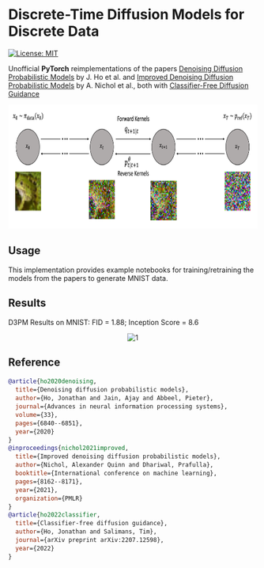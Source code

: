 # Discrete-Time Diffusion Models for Discrete Data

[![License: MIT](https://img.shields.io/badge/License-MIT-yellow.svg)](https://github.com/paulffm/Discrete-Time-Diffusion-Models-for-Continuous-Data/blob/main/LICENSE)

Unofficial **PyTorch** reimplementations of the
papers [Denoising Diffusion Probabilistic Models](https://arxiv.org/pdf/2006.11239)
by J. Ho et al. and [Improved Denoising Diffusion Probabilistic Models](https://arxiv.org/pdf/2102.09672)
by A. Nichol et al., both with [Classifier-Free Diffusion Guidance](https://openreview.net/pdf?id=qw8AKxfYbI)

<p align="center">
  <img src="forward_reverse_process.png"  alt="1" width = 820px height = 250px >
</p>


## Usage

This implementation provides example notebooks for training/retraining the models from the papers to generate MNIST data.

## Results
D3PM Results on MNIST: FID = 1.88; Inception Score = 8.6

<p align="center">
  <img src="mnist_samples.pdf"  alt="1" width = 820px height = 250px >
</p>

## Reference

```bibtex
@article{ho2020denoising,
  title={Denoising diffusion probabilistic models},
  author={Ho, Jonathan and Jain, Ajay and Abbeel, Pieter},
  journal={Advances in neural information processing systems},
  volume={33},
  pages={6840--6851},
  year={2020}
}
@inproceedings{nichol2021improved,
  title={Improved denoising diffusion probabilistic models},
  author={Nichol, Alexander Quinn and Dhariwal, Prafulla},
  booktitle={International conference on machine learning},
  pages={8162--8171},
  year={2021},
  organization={PMLR}
}
@article{ho2022classifier,
  title={Classifier-free diffusion guidance},
  author={Ho, Jonathan and Salimans, Tim},
  journal={arXiv preprint arXiv:2207.12598},
  year={2022}
}
```

